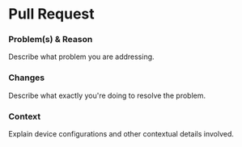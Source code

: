# Pull Request

### Problem(s) & Reason
Describe what problem you are addressing.

### Changes
Describe what exactly you're doing to resolve the problem.

### Context
Explain device configurations and other contextual details involved.
